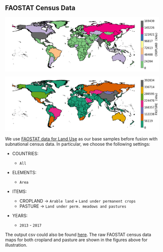 ## FAOSTAT Census Data

![FAO_cropland](../docs/source/_static/img/FAOSTAT/cropland_FAO.png)

![FAO_pasture](../docs/source/_static/img/FAOSTAT/pasture_FAO.png)

We use [FAOSTAT data for Land Use](https://www.fao.org/faostat/en/#data/RL) as our base samples before fusion with subnational census data. In particular, we choose the following settings:

* COUNTRIES: 
  * ```All```

* ELEMENTS: 
  * ```Area```

* ITEMS: 
  * CROPLAND -> ```Arable land``` + ```Land under permanent crops```
  * PASTURE -> ```Land under perm. meadows and pastures```

* YEARS:
  * ```2013``` - ```2017```

The output csv could also be found [here](https://github.com/KaiTaiTong/global-agland-2015/blob/6f59478ad30f365967cb52f48662b6370dfe1028/FAOSTAT_data/FAOSTAT_data_11-14-2020.csv). The raw FAOSTAT census data maps for both cropland and pasture are shown in the figures above for illustration. 

